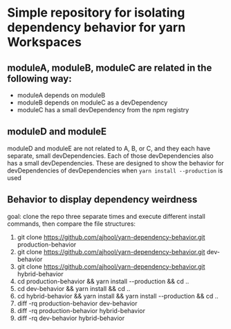 # Simple repository for isolating dependency behavior for yarn Workspaces

## moduleA, moduleB, moduleC are related in the following way:
- moduleA depends on moduleB
- moduleB depends on moduleC as a devDependency
- moduleC has a small devDependency from the npm registry

## moduleD and moduleE
moduleD and moduleE are not related to A, B, or C, and they each have separate, small devDependencies. Each of those devDependencies also has a small devDependencies. These are designed to show the behavior for devDependencies of devDependencies when `yarn install --production` is used

## Behavior to display dependency weirdness
goal: clone the repo three separate times and execute different install commands, then compare the file structures:

1. git clone https://github.com/ajhool/yarn-dependency-behavior.git production-behavior
2. git clone https://github.com/ajhool/yarn-dependency-behavior.git dev-behavior
3. git clone https://github.com/ajhool/yarn-dependency-behavior.git hybrid-behavior
4. cd production-behavior && yarn install --production && cd ..
5. cd dev-behavior && yarn install && cd ..
6. cd hybrid-behavior && yarn install && yarn install --production && cd ..
7. diff -rq production-behavior dev-behavior
8. diff -rq production-behavior hybrid-behavior
9. diff -rq dev-behavior hybrid-behavior

